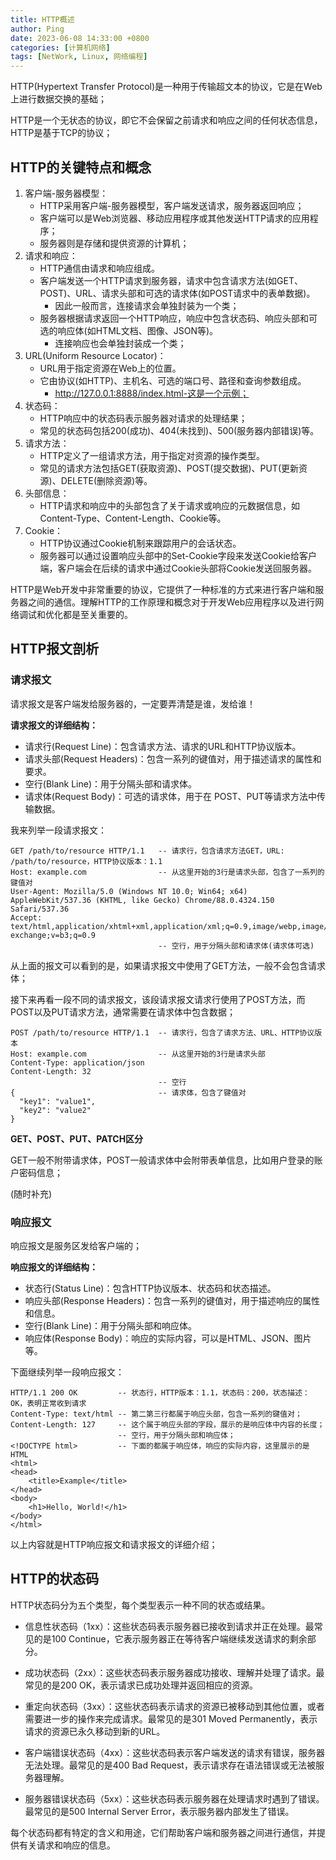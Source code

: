 ```yaml
---
title: HTTP概述
author: Ping
date: 2023-06-08 14:33:00 +0800
categories: [计算机网络]
tags: [NetWork, Linux, 网络编程]
---
```


HTTP(Hypertext Transfer Protocol)是一种用于传输超文本的协议，它是在Web上进行数据交换的基础；

HTTP是一个无状态的协议，即它不会保留之前请求和响应之间的任何状态信息，HTTP是基于TCP的协议；

## HTTP的关键特点和概念

1. 客户端-服务器模型：
   - HTTP采用客户端-服务器模型，客户端发送请求，服务器返回响应；
   - 客户端可以是Web浏览器、移动应用程序或其他发送HTTP请求的应用程序；
   - 服务器则是存储和提供资源的计算机；
2. 请求和响应：
   - HTTP通信由请求和响应组成。
   - 客户端发送一个HTTP请求到服务器，请求中包含请求方法(如GET、POST)、URL、请求头部和可选的请求体(如POST请求中的表单数据)。
     - 因此一般而言，连接请求会单独封装为一个类；
   - 服务器根据请求返回一个HTTP响应，响应中包含状态码、响应头部和可选的响应体(如HTML文档、图像、JSON等)。
     - 连接响应也会单独封装成一个类；
3. URL(Uniform Resource Locator)：
   - URL用于指定资源在Web上的位置。
   - 它由协议(如HTTP)、主机名、可选的端口号、路径和查询参数组成。
     - http://127.0.0.1:8888/index.html-这是一个示例；
4. 状态码：
   - HTTP响应中的状态码表示服务器对请求的处理结果；
   - 常见的状态码包括200(成功)、404(未找到)、500(服务器内部错误)等。
5. 请求方法：
   - HTTP定义了一组请求方法，用于指定对资源的操作类型。
   - 常见的请求方法包括GET(获取资源)、POST(提交数据)、PUT(更新资源)、DELETE(删除资源)等。
6. 头部信息：
   - HTTP请求和响应中的头部包含了关于请求或响应的元数据信息，如Content-Type、Content-Length、Cookie等。
7. Cookie：
   - HTTP协议通过Cookie机制来跟踪用户的会话状态。
   - 服务器可以通过设置响应头部中的Set-Cookie字段来发送Cookie给客户端，客户端会在后续的请求中通过Cookie头部将Cookie发送回服务器。

HTTP是Web开发中非常重要的协议，它提供了一种标准的方式来进行客户端和服务器之间的通信。理解HTTP的工作原理和概念对于开发Web应用程序以及进行网络调试和优化都是至关重要的。

## HTTP报文剖析

### 请求报文

请求报文是客户端发给服务器的，一定要弄清楚是谁，发给谁！

**请求报文的详细结构：**

- 请求行(Request Line)：包含请求方法、请求的URL和HTTP协议版本。
- 请求头部(Request Headers)：包含一系列的键值对，用于描述请求的属性和要求。
- 空行(Blank Line)：用于分隔头部和请求体。
- 请求体(Request Body)：可选的请求体，用于在 POST、PUT等请求方法中传输数据。

我来列举一段请求报文：

```
GET /path/to/resource HTTP/1.1   -- 请求行，包含请求方法GET，URL: /path/to/resource，HTTP协议版本：1.1
Host: example.com                -- 从这里开始的3行是请求头部，包含了一系列的键值对
User-Agent: Mozilla/5.0 (Windows NT 10.0; Win64; x64) AppleWebKit/537.36 (KHTML, like Gecko) Chrome/88.0.4324.150 Safari/537.36
Accept: text/html,application/xhtml+xml,application/xml;q=0.9,image/webp,image/apng,*/*;q=0.8,application/signed-exchange;v=b3;q=0.9
                                 -- 空行，用于分隔头部和请求体(请求体可选)
```

从上面的报文可以看到的是，如果请求报文中使用了GET方法，一般不会包含请求体；

接下来再看一段不同的请求报文，该段请求报文请求行使用了POST方法，而POST以及PUT请求方法，通常需要在请求体中包含数据；

```
POST /path/to/resource HTTP/1.1  -- 请求行，包含了请求方法、URL、HTTP协议版本
Host: example.com                -- 从这里开始的3行是请求头部
Content-Type: application/json
Content-Length: 32
                                 -- 空行
{                                -- 请求体，包含了键值对
  "key1": "value1",
  "key2": "value2"
}
```

**GET、POST、PUT、PATCH区分**

GET一般不附带请求体，POST一般请求体中会附带表单信息，比如用户登录的账户密码信息；

(随时补充)

### 响应报文

响应报文是服务区发给客户端的；

**响应报文的详细结构：**

- 状态行(Status Line)：包含HTTP协议版本、状态码和状态描述。
- 响应头部(Response Headers)：包含一系列的键值对，用于描述响应的属性和信息。
- 空行(Blank Line)：用于分隔头部和响应体。
- 响应体(Response Body)：响应的实际内容，可以是HTML、JSON、图片等。

下面继续列举一段响应报文：

```
HTTP/1.1 200 OK         -- 状态行，HTTP版本：1.1，状态码：200，状态描述：OK，表明正常收到请求
Content-Type: text/html	-- 第二第三行都属于响应头部，包含一系列的键值对；
Content-Length: 127     -- 这个属于响应头部的字段，展示的是响应体中内容的长度；
                        -- 空行，用于分隔头部和响应体；
<!DOCTYPE html>         -- 下面的都属于响应体，响应的实际内容，这里展示的是HTML
<html>
<head>
    <title>Example</title>
</head>
<body>
    <h1>Hello, World!</h1>
</body>
</html>
```

以上内容就是HTTP响应报文和请求报文的详细介绍；

## HTTP的状态码

HTTP状态码分为五个类型，每个类型表示一种不同的状态或结果。

- 信息性状态码（1xx）：这些状态码表示服务器已接收到请求并正在处理。最常见的是100 Continue，它表示服务器正在等待客户端继续发送请求的剩余部分。

- 成功状态码（2xx）：这些状态码表示服务器成功接收、理解并处理了请求。最常见的是200 OK，表示请求已成功处理并返回相应的资源。

- 重定向状态码（3xx）：这些状态码表示请求的资源已被移动到其他位置，或者需要进一步的操作来完成请求。最常见的是301 Moved Permanently，表示请求的资源已永久移动到新的URL。

- 客户端错误状态码（4xx）：这些状态码表示客户端发送的请求有错误，服务器无法处理。最常见的是400 Bad Request，表示请求存在语法错误或无法被服务器理解。

- 服务器错误状态码（5xx）：这些状态码表示服务器在处理请求时遇到了错误。最常见的是500 Internal Server Error，表示服务器内部发生了错误。

每个状态码都有特定的含义和用途，它们帮助客户端和服务器之间进行通信，并提供有关请求和响应的信息。
